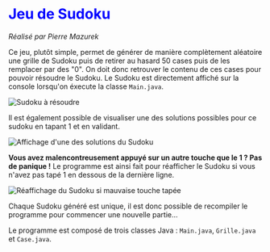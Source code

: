 <span style="color:blue">Jeu de Sudoku</span> 
=============
*Réalisé par Pierre Mazurek*

Ce jeu, plutôt simple, permet de générer de manière complètement aléatoire une grille de Sudoku puis de retirer au hasard 50 cases puis de les remplacer par des "0". On doit donc retrouver le contenu de ces cases pour pouvoir résoudre le Sudoku. Le Sudoku est directement affiché sur la console lorsqu'on éxecute la classe `Main.java`.


![Sudoku à résoudre](https://i.imgur.com/QI6EKqw.jpg)


Il est également possible de visualiser une des solutions possibles pour ce sudoku en tapant 1 et en validant.


![Affichage d'une des solutions du Sudoku](https://i.imgur.com/d8dFL5h.jpg)


**Vous avez malencontreusement appuyé sur un autre touche que le 1 ? Pas de panique !**
Le programme est ainsi fait pour réafficher le Sudoku si vous n'avez pas tapé 1 en dessous de la dernière ligne.


![Réaffichage du Sudoku si mauvaise touche tapée](https://i.imgur.com/QI6EKqw.jpg)


Chaque Sudoku généré est unique, il est donc possible de recompiler le programme pour commencer une nouvelle partie...

Le programme est composé de trois classes Java : `Main.java`, `Grille.java` et `Case.java`.